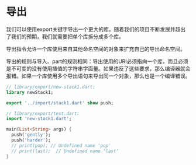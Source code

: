 # 导出

我们可以使用export关键字导出一个更大的库。随着我们的项目不断发展并超出了我们的预期，我们就需要把单个库拆分成多个库。    

导出指令允许一个库使用来自其他命名空间的对象来扩充自己的导出命名空间。      

导出的规则与导入、part的规则相同：导出使用的URI必须指向一个库，而且必须是不可变的没有使用插值的字符串字面量。如果违反了这些要求，那么编译器就会报错。如果一个库使用多个导出语句来导出同一个对象，那么也是一个编译错误。     

```dart
// library/export/new-stack1.dart:
library newStack1;

export '../import/stack1.dart' show push;
```

```dart
// library/export/test.dart:
import 'new-stack1.dart';

main(List<String> args) {
  push('gently');
  push('harder');
  // print(pop); // Undefined name 'pop'
  // print(last);  // Undefined name 'last'
}
```
